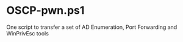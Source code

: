 # OSCP-pwn.ps1
One script to transfer a set of AD Enumeration, Port Forwarding and WinPrivEsc tools
